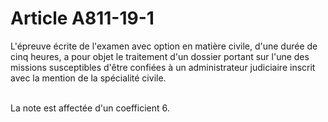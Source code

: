 # Article A811-19-1

<p>L'épreuve écrite de l'examen avec option en matière civile, d'une durée de cinq heures, a pour objet le traitement d'un dossier portant sur l'une des missions susceptibles d'être confiées à un administrateur judiciaire inscrit avec la mention de la spécialité civile.<br/><br/>

La note est affectée d'un coefficient 6.</p>